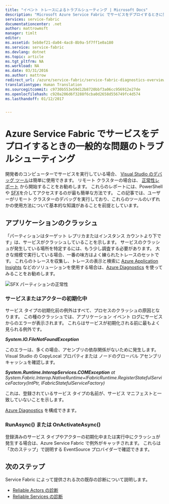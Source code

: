 ```yaml
---
title: "イベント トレースによるトラブルシューティング | Microsoft Docs"
description: "Microsoft Azure Service Fabric でサービスをデプロイするときに発生するお問い合わせの多い問題について説明します。"
services: service-fabric
documentationcenter: .net
author: mattrowmsft
manager: timlt
editor: 
ms.assetid: 5eb8ef21-da04-4ac8-8b9a-5f7ff1e0a180
ms.service: service-fabric
ms.devlang: dotnet
ms.topic: article
ms.tgt_pltfrm: NA
ms.workload: NA
ms.date: 03/31/2016
ms.author: mattrow
redirect_url: /azure/service-fabric/service-fabric-diagnostics-overview
translationtype: Human Translation
ms.sourcegitcommit: c9730b553e59d12b8720bbf3a06cc956912e27de
ms.openlocfilehash: c920a206d6f3288f6cba0d2658d556749fc4d574
ms.lasthandoff: 01/12/2017


---
```

# <a name="troubleshoot-common-issues-when-you-deploy-services-on-azure-service-fabric"></a>Azure Service Fabric でサービスをデプロイするときの一般的な問題のトラブルシューティング
開発者のコンピューターでサービスを実行している場合、 [Visual Studio のデバッグ ツール](service-fabric-diagnostics-how-to-monitor-and-diagnose-services-locally.md)は簡単に使用できます。 リモート クラスターの場合は、 [正常性レポート](service-fabric-view-entities-aggregated-health.md) から開始することをお勧めします。 これらのレポートには、PowerShell や [SFX](service-fabric-visualizing-your-cluster.md)を介してアクセスするのが最も簡単な方法です。 この記事では、ユーザーがリモート クラスターのデバッグを実行しており、これらのツールのいずれかの使用方法について基本的な知識があることを前提としています。

## <a name="application-crash"></a>アプリケーションのクラッシュ
「パーティションはターゲット レプリカまたはインスタンス カウントより下です」は、サービスがクラッシュしていることを示します。 サービスのクラッシュが発生している場所を特定するには、もう少し調査する必要があります。 大きな規模で実行している場合、一番の味方はよく練られたトレースのセットです。  これらのトレースを収集し、トレースの表示と検索に [Azure Application Insights](https://azure.microsoft.com/services/application-insights/) などのソリューションを使用する場合は、[Azure Diagnostics](service-fabric-diagnostics-how-to-setup-wad.md) を使ってみることをお勧めします。

![SFX パーティションの正常性](./media/service-fabric-diagnostics-troubleshoot-common-scenarios/crashNewApp.png)

### <a name="during-service-or-actor-initialization"></a>サービスまたはアクターの初期化中
サービス タイプの初期化前の例外はすべて、プロセスのクラッシュの原因となります。 この種のクラッシュでは、アプリケーション イベント ログにサービスからのエラーが表示されます。
これらはサービスが初期化される前に最もよく見られる例外です。

***System.IO.FileNotFoundException***

このエラーは、多くの場合、アセンブリの依存関係がないために発生します。 Visual Studio の CopyLocal プロパティまたは ノードのグローバル アセンブリ キャッシュを確認します。

***System.Runtime.InteropServices.COMException***
 *at System.Fabric.Interop.NativeRuntime+IFabricRuntime.RegisterStatefulServiceFactory(IntPtr, IFabricStatefulServiceFactory)*

 これは、登録されているサービス タイプの名前が、サービス マニフェストと一致していないことを示します。

[Azure Diagnostics](service-fabric-diagnostics-how-to-setup-wad.md) を構成できます。

### <a name="runasync-or-onactivateasync"></a>RunAsync() または OnActivateAsync()
登録済みのサービス タイプやアクターの初期化中または実行中にクラッシュが発生する場合は、Azure Service Fabric で例外がキャッチされます。 これらは「次のステップ」で説明する EventSource プロバイダーで確認できます。

## <a name="next-steps"></a>次のステップ
Service Fabric によって提供される次の既存の診断について説明します。

* [Reliable Actors の診断](service-fabric-reliable-actors-diagnostics.md)
* [Reliable Services の診断](service-fabric-reliable-services-diagnostics.md)


